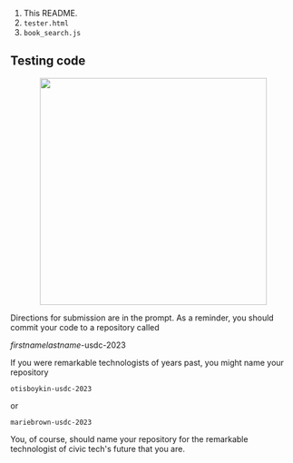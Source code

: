 1. This README.
1. `tester.html`
1. `book_search.js` 

## Testing code

<div align="center">
    <img src="/Users/olvinbolanos/Desktop/usdc-console-test.png" width="400px"</img> 
</div>


Directions for submission are in the prompt. As a reminder, you should commit your code to a repository called

*firstnamelastname*-usdc-2023

If you were remarkable technologists of years past, you might name your repository

`otisboykin-usdc-2023`

or 

`mariebrown-usdc-2023`

You, of course, should name your repository for the remarkable technologist of civic tech's future that you are.

